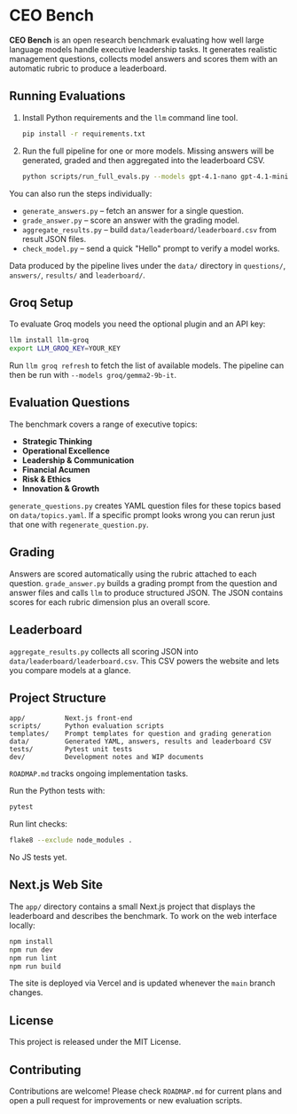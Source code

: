 # CEO Bench

**CEO Bench** is an open research benchmark evaluating how well large language models handle executive leadership tasks. It generates realistic management questions, collects model answers and scores them with an automatic rubric to produce a leaderboard.

## Running Evaluations

1. Install Python requirements and the `llm` command line tool.
   ```bash
   pip install -r requirements.txt
   ```
2. Run the full pipeline for one or more models. Missing answers will be generated, graded and then aggregated into the leaderboard CSV.
   ```bash
   python scripts/run_full_evals.py --models gpt-4.1-nano gpt-4.1-mini --grading-model gpt-4.1-mini
   ```

You can also run the steps individually:

- `generate_answers.py` – fetch an answer for a single question.
- `grade_answer.py` – score an answer with the grading model.
- `aggregate_results.py` – build `data/leaderboard/leaderboard.csv` from result JSON files.
- `check_model.py` – send a quick "Hello" prompt to verify a model works.

Data produced by the pipeline lives under the `data/` directory in `questions/`, `answers/`, `results/` and `leaderboard/`.

## Groq Setup

To evaluate Groq models you need the optional plugin and an API key:

```bash
llm install llm-groq
export LLM_GROQ_KEY=YOUR_KEY
```

Run `llm groq refresh` to fetch the list of available models. The pipeline can
then be run with `--models groq/gemma2-9b-it`.

## Evaluation Questions

The benchmark covers a range of executive topics:

- **Strategic Thinking**
- **Operational Excellence**
- **Leadership & Communication**
- **Financial Acumen**
- **Risk & Ethics**
- **Innovation & Growth**

`generate_questions.py` creates YAML question files for these topics based on `data/topics.yaml`. If a specific prompt looks wrong you can rerun just that one with `regenerate_question.py`.

## Grading

Answers are scored automatically using the rubric attached to each question. `grade_answer.py` builds a grading prompt from the question and answer files and calls `llm` to produce structured JSON. The JSON contains scores for each rubric dimension plus an overall score.

## Leaderboard

`aggregate_results.py` collects all scoring JSON into `data/leaderboard/leaderboard.csv`. This CSV powers the website and lets you compare models at a glance.

## Project Structure

```
app/          Next.js front-end
scripts/      Python evaluation scripts
templates/    Prompt templates for question and grading generation
data/         Generated YAML, answers, results and leaderboard CSV
tests/        Pytest unit tests
dev/          Development notes and WIP documents
```

`ROADMAP.md` tracks ongoing implementation tasks.

Run the Python tests with:

```bash
pytest
```
Run lint checks:
```bash
flake8 --exclude node_modules .
```
No JS tests yet.

## Next.js Web Site

The `app/` directory contains a small Next.js project that displays the leaderboard and describes the benchmark. To work on the web interface locally:

```bash
npm install
npm run dev
npm run lint
npm run build
```

The site is deployed via Vercel and is updated whenever the `main` branch changes.

## License

This project is released under the MIT License.

## Contributing

Contributions are welcome! Please check `ROADMAP.md` for current plans and open a pull request for improvements or new evaluation scripts.
